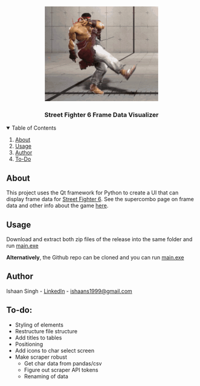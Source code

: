 <!-- PROJECT LOGO -->
<br />
<p align="center">
  <a href="https://github.com/ishaansingh99/SF6-Frame-Data-Visualizer/">
    <img src="data/assets/README/ryu-dance.gif" alt="Gif of Ryu dancing like Jamie" width="300" height="250">
  </a>
  <h3 align="center">Street Fighter 6 Frame Data Visualizer</h3>
</p>

<!-- TABLE OF CONTENTS -->
<details open="open">
  <summary>Table of Contents</summary>
  <ol>
    <li>
      <a href="#about">About</a>
    </li>
    <li><a href="#usage">Usage</a></li>
    <li><a href="#author">Author</a></li>
    <li><a href="#to-do">To-Do</a></li>
  </ol>
</details>

<!-- ABOUT -->
## About

This project uses the Qt framework for Python to create a UI that can display frame data for [Street Fighter 6](https://www.streetfighter.com/6/en-us). See the supercombo page on frame data and other info about the game [here](https://wiki.supercombo.gg/w/Street_Fighter_6/Game_Data). 

<!-- USAGE -->
## Usage

Download and extract both zip files of the release into the same folder and run [main.exe](main.exe)

**Alternatively**, the Github repo can be cloned and you can run [main.exe](main.exe)

<!-- Author -->
## Author

Ishaan Singh - [LinkedIn](https://www.linkedin.com/in/ishaan-singh-se/) - ishaans1999@gmail.com

## To-do:
- Styling of elements
- Restructure file structure
- Add titles to tables
- Positioning
- Add icons to char select screen
- Make scraper robust
  - Get char data from pandas/csv
  - Figure out scraper API tokens
  - Renaming of data
